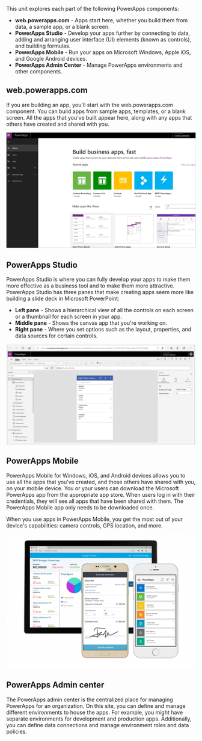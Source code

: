 This unit explores each part of the following PowerApps components:

* **web.powerapps.com** - Apps start here, whether you build them from data, a sample app, or a blank screen.
* **PowerApps Studio** - Develop your apps further by connecting to data, adding and arranging user interface (UI) elements (known as controls), and building formulas.
* **PowerApps Mobile** - Run your apps on Microsoft Windows, Apple iOS, and Google Android devices.
* **PowerApps Admin Center** - Manage PowerApps environments and other components.

## web.powerapps.com
If you are building an app, you'll start with the web.powerapps.com component. You can build apps from sample apps, templates, or a blank screen. All the apps that you've built appear here, along with any apps that others have created and shared with you.

![The web.powerapps.com site](../media/powerapps-homepage5.png)

## PowerApps Studio
PowerApps Studio is where you can fully develop your apps to make them more effective as a business tool and to make them more attractive. PowerApps Studio has three panes that make creating apps seem more like building a slide deck in Microsoft PowerPoint:

- **Left pane** - Shows a hierarchical view of all the controls on each screen or a thumbnail for each screen in your app.
- **Middle pane** - Shows the canvas app that you're working on.
- **Right pane** - Where you set options such as the layout, properties, and data sources for certain controls.

![PowerApps Studio](../media/powerapps-full-screen.png)

## PowerApps Mobile
PowerApps Mobile for Windows, iOS, and Android devices allows you to use all the apps that you've created, and those others have shared with you, on your mobile device. You or your users can download the Microsoft PowerApps app from the appropriate app store. When users log in with their credentials, they will see all apps that have been shared with them. The PowerApps Mobile app only needs to be downloaded once. 

When you use apps in PowerApps Mobile, you get the most out of your device's capabilities: camera controls, GPS location, and more.

![PowerApps Mobile](../media/powerapps-mobile.png)

## PowerApps Admin center
The PowerApps admin center is the centralized place for managing PowerApps for an organization. On this site, you can define and manage different environments to house the apps. For example, you might have separate environments for development and production apps. Additionally, you can define data connections and manage environment roles and data policies. 

